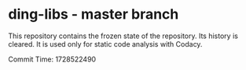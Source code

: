 # ding-libs - master branch

This repository contains the frozen state of the repository.
Its history is cleared. It is used only for static code
analysis with Codacy.

Commit Time: 1728522490